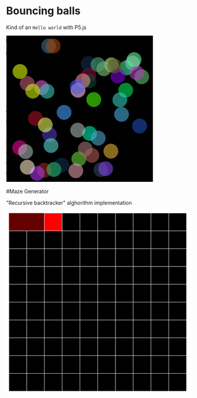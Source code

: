 # Bouncing balls
Kind of an `Hello world` with P5.js

![](BouncingBalls/bauncing_balls.gif)


#Maze Generator

"Recursive backtracker" alghorithm implementation

![](MazeGenerator/maze.gif)

